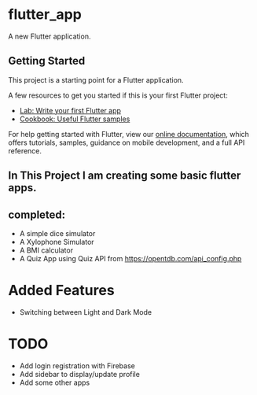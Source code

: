 # flutter_app

A new Flutter application.

## Getting Started

This project is a starting point for a Flutter application.

A few resources to get you started if this is your first Flutter project:

- [Lab: Write your first Flutter app](https://flutter.dev/docs/get-started/codelab)
- [Cookbook: Useful Flutter samples](https://flutter.dev/docs/cookbook)

For help getting started with Flutter, view our
[online documentation](https://flutter.dev/docs), which offers tutorials,
samples, guidance on mobile development, and a full API reference.

## In This Project I am creating some basic flutter apps.
## completed:
- A simple dice simulator
- A Xylophone Simulator
- A BMI calculator
- A Quiz App using Quiz API from https://opentdb.com/api_config.php 

# Added Features 
- Switching between Light and Dark Mode

# TODO
- Add login registration with Firebase
- Add sidebar to display/update profile
- Add some other apps
